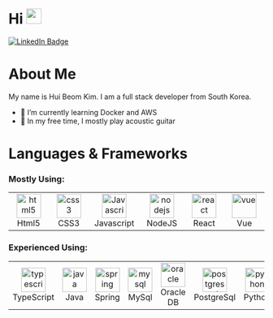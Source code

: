 <div id="header">
  <h1>
    Hi
    <img src="https://media.giphy.com/media/hvRJCLFzcasrR4ia7z/giphy.gif" width="30px"/>
  </h1>
  <a href="https://www.linkedin.com/in/hui-beom-kim-4a0849165/">
    <img src="https://img.shields.io/badge/LinkedIn-blue?style=for-the-badge&logo=linkedin&logoColor=white" alt="LinkedIn Badge"/>
  </a>
</div>



# About Me
My name is Hui Beom Kim. I am a full stack developer from South Korea.

- 🌱 I’m currently learning Docker and AWS
- 🎸 In my free time, I mostly play acoustic guitar

# Languages & Frameworks
### Mostly Using:
<table>
  <tr>
    <td align="center" width="96">
      <img src="https://seeklogo.com/images/H/html5-without-wordmark-color-logo-14D252D878-seeklogo.com.png" width="48" height="48" alt="html5" />
      <br>Html5
    </td>
    <td align="center" width="96">
      <img src="https://upload.wikimedia.org/wikipedia/commons/thumb/6/62/CSS3_logo.svg/48px-CSS3_logo.svg.png" width="48" height="48" alt="css3" />
      <br>CSS3
    </td>
    <td align="center" width="96">
      <img src="https://upload.wikimedia.org/wikipedia/commons/thumb/9/99/Unofficial_JavaScript_logo_2.svg/1024px-Unofficial_JavaScript_logo_2.svg.png" width="48" height="48" alt="Javascript" />
      <br>Javascript
    </td>
    <td align="center" width="96">
      <img src="https://upload.wikimedia.org/wikipedia/commons/thumb/d/d9/Node.js_logo.svg/1920px-Node.js_logo.svg.png" height="48" alt="nodejs" />
      <br>NodeJS
    </td>
    <td align="center" width="96">
      <img src="https://www.vectorlogo.zone/logos/reactjs/reactjs-icon.svg" height="48" alt="react" />
      <br>React
    </td>
    <td align="center" width="96">
      <img src="https://www.vectorlogo.zone/logos/vuejs/vuejs-icon.svg" height="48" alt="vue" />
      <br>Vue
    </td>
  </tr>
</table>

### Experienced Using:
<table>
  <tr>
    <td align="center" width="96">
      <img src="https://upload.wikimedia.org/wikipedia/commons/thumb/4/4c/Typescript_logo_2020.svg/1024px-Typescript_logo_2020.svg.png" width="48" height="48" alt="typescript" />
      <br>TypeScript
    </td>
    <td align="center" width="100">
      <img src="https://upload.wikimedia.org/wikipedia/id/thumb/2/2e/Java_Logo.svg/800px-Java_Logo.svg.png" height="48" alt="java" />
      <br>Java
    </td>
    <td align="center" width="100">
      <img src="https://www.vectorlogo.zone/logos/springio/springio-icon.svg" height="48" alt="spring" />
      <br>Spring
    </td>
    <td align="center" width="100">
      <img src="https://www.vectorlogo.zone/logos/mysql/mysql-ar21.svg" height="48" alt="mysql" />
      <br>MySql
    </td>
    <td align="center" width="100">
      <img src="https://www.vectorlogo.zone/logos/oracle/oracle-ar21.svg" height="48" alt="oracle" />
      <br>Oracle DB
    </td>
    <td align="center" width="100">
      <img src="https://www.vectorlogo.zone/logos/postgresql/postgresql-icon.svg" height="48" alt="postgresql" />
      <br>PostgreSql
    </td>
    <td align="center" width="100">
      <img src="https://upload.wikimedia.org/wikipedia/commons/thumb/c/c3/Python-logo-notext.svg/1200px-Python-logo-notext.svg.png" height="48" alt="python" />
      <br>Python
    </td>
    <td align="center" width="100">
      <img src="https://upload.wikimedia.org/wikipedia/commons/1/1b/Svelte_Logo.svg" height="48" alt="svelte" />
      <br>Svelte
    </td>
    <td align="center" width="100">
      <img src="https://www.vectorlogo.zone/logos/unity3d/unity3d-icon.svg" height="48" alt="unity" />
      <br>Unity
    </td>
    <td align="center" width="100">
      <img src="https://www.vectorlogo.zone/logos/git-scm/git-scm-icon.svg" height="48" alt="git" />
      <br>Git
    </td>
  </tr>
</table>
